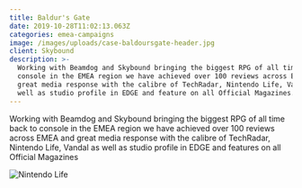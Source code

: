 ```yaml
---
title: Baldur's Gate
date: 2019-10-28T11:02:13.063Z
categories: emea-campaigns
image: /images/uploads/case-baldoursgate-header.jpg
client: Skybound
description: >-
  Working with Beamdog and Skybound bringing the biggest RPG of all time backto
  console in the EMEA region we have achieved over 100 reviews across EMEA and
  great media response with the calibre of TechRadar, Nintendo Life, Vandal as
  well as studio profile in EDGE and feature on all Official Magazines.
---
```

Working with Beamdog and Skybound bringing the biggest RPG of all time back to console in the EMEA region we have achieved over 100 reviews across EMEA and great media response with the calibre of TechRadar, Nintendo Life, Vandal as well as studio profile in EDGE and features on all Official Magazines

![Nintendo Life](/images/uploads/case-bauldersgate-img.jpg "Nintendo Life")
